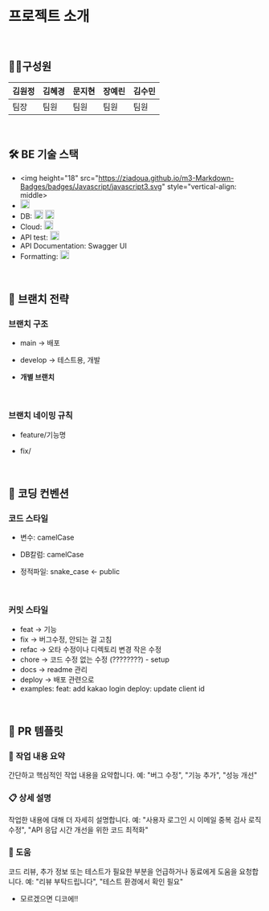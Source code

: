 # 프로젝트 소개
<br>

## 👩‍💻구성원
| 김원정 | 김혜경 | 문지현 | 장예린 | 김수민 |
| --- | --- | --- | --- | --- |
| 팀장 | 팀원 | 팀원 | 팀원 | 팀원 |
<br>

## 🛠 BE 기술 스택
- <img height="18" src="https://ziadoua.github.io/m3-Markdown-Badges/badges/Javascript/javascript3.svg" style="vertical-align: middle>
- <img height="18" src="https://ziadoua.github.io/m3-Markdown-Badges/badges/NodeJS/nodejs3.svg">
- DB: <img height="18" src="https://ziadoua.github.io/m3-Markdown-Badges/badges/MySQL/mysql2.svg"> <img height="18" src="https://ziadoua.github.io/m3-Markdown-Badges/badges/Prisma/prisma2.svg">
- Cloud: <img height="18" src="https://ziadoua.github.io/m3-Markdown-Badges/badges/AWS/aws2.svg">
- API test: <img height="18" src="https://ziadoua.github.io/m3-Markdown-Badges/badges/Postman/postman3.svg">
- API Documentation: Swagger UI
- Formatting: <img height="18" src="https://ziadoua.github.io/m3-Markdown-Badges/badges/Prettier/prettier2.svg">
<br>

## 🌳 브랜치 전략

### 브랜치 구조

- main → 배포

- develop → 테스트용, 개발 

- **개별 브랜치**
<br>

### 브랜치 네이밍 규칙

- feature/기능명

- fix/
<br>

## 📐 코딩 컨벤션

### **코드 스타일**

- 변수: camelCase

- DB칼럼: camelCase

- 정적파일: snake_case ← public
<br>

### 커밋 스타일

- feat → 기능
- fix → 버그수정, 안되는 걸 고침
- refac → 오타 수정이나 디렉토리 변경 작은 수정
- chore → 코드 수정 없는 수정 (????????) - setup
- docs → readme 관리
- deploy → 배포 관련으로
- examples:
  feat: add kakao login
  deploy: update client id
<br>

## 📝 PR 템플릿
### 📝 작업 내용 요약
간단하고 핵심적인 작업 내용을 요약합니다. 예: "버그 수정", "기능 추가", "성능 개선"


### 📋 상세 설명
작업한 내용에 대해 더 자세히 설명합니다. 예: "사용자 로그인 시 이메일 중복 검사 로직 수정", "API 응답 시간 개선을 위한 코드 최적화"


### 🙋 도움
코드 리뷰, 추가 정보 또는 테스트가 필요한 부분을 언급하거나 동료에게 도움을 요청합니다. 예: "리뷰 부탁드립니다", "테스트 환경에서 확인 필요"
- 모르겠으면 디코에!!

